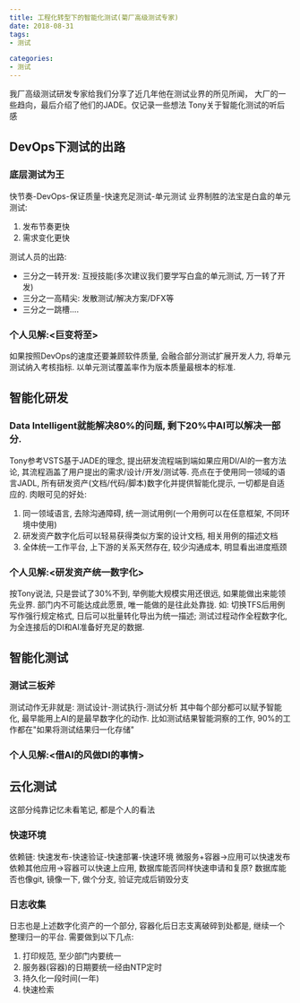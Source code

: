 ```yaml
---
title: 工程化转型下的智能化测试(菊厂高级测试专家)
date: 2018-08-31
tags:
- 测试

categories:
- 测试
---
```

我厂高级测试研发专家给我们分享了近几年他在测试业界的所见所闻， 大厂的一些趋向，最后介绍了他们的JADE。仅记录一些想法
<more>
Tony关于智能化测试的听后感
## DevOps下测试的出路
### 底层测试为王
快节奏-DevOps-保证质量-快速充足测试-单元测试
业界制胜的法宝是白盒的单元测试:
1. 发布节奏更快 
2. 需求变化更快

测试人员的出路:
- 三分之一转开发: 互授技能(多次建议我们要学写白盒的单元测试, 万一转了开发)
- 三分之一高精尖: 发散测试/解决方案/DFX等
- 三分之一跳槽....

### 个人见解:<巨变将至>
如果按照DevOps的速度还要兼顾软件质量, 会融合部分测试扩展开发人力, 将单元测试纳入考核指标. 以单元测试覆盖率作为版本质量最根本的标准.

## 智能化研发
### Data Intelligent就能解决80%的问题, 剩下20%中AI可以解决一部分.
Tony参考VSTS基于JADE的理念, 提出研发流程端到端如果应用DI/AI的一套方法论, 其流程涵盖了用户提出的需求/设计/开发/测试等. 亮点在于使用同一领域的语言JADL, 所有研发资产(文档/代码/脚本)数字化并提供智能化提示, 一切都是自适应的.
肉眼可见的好处:
1. 同一领域语言, 去除沟通障碍, 统一测试用例(一个用例可以在任意框架, 不同环境中使用)
2. 研发资产数字化后可以轻易获得类似方案的设计文档, 相关用例的描述文档
3. 全体统一工作平台, 上下游的关系天然存在, 较少沟通成本, 明显看出进度瓶颈
### 个人见解:<研发资产统一数字化>
按Tony说法, 只是尝试了30%不到, 举例能大规模实用还很远, 如果能做出来能领先业界. 部门内不可能达成此愿景, 唯一能做的是往此处靠拢. 如: 切换TFS后用例写作强行规定格式, 日后可以批量转化导出为统一描述; 测试过程动作全程数字化, 为全连接后的DI和AI准备好充足的数据.


## 智能化测试
### 测试三板斧
测试动作无非就是: 测试设计-测试执行-测试分析
其中每个部分都可以赋予智能化, 最早能用上AI的是最早数字化的动作.
比如测试结果智能洞察的工作, 90%的工作都在"如果将测试结果归一化存储"
### 个人见解:<借AI的风做DI的事情>

## 云化测试
这部分纯靠记忆未看笔记, 都是个人的看法
### 快速环境
依赖链: 快速发布-快速验证-快速部署-快速环境
微服务+容器->应用可以快速发布
依赖其他应用->容器可以快速上应用, 数据库能否同样快速申请和复原?
数据库能否也像git, 镜像一下, 做个分支, 验证完成后销毁分支

### 日志收集
日志也是上述数字化资产的一个部分, 容器化后日志支离破碎到处都是, 继续一个整理归一的平台. 
需要做到以下几点:
1. 打印规范, 至少部门内要统一
2. 服务器(容器)的日期要统一经由NTP定时
3. 持久化一段时间(一年)
4. 快速检索

